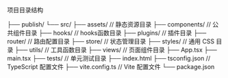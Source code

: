项目目录结构

├── publish/
└── src/
├── assets/ // 静态资源目录
├── components/ // 公共组件目录
├── hooks/ // hooks函数目录
├── plugins/ // 插件目录
├── router/ // 路由配置目录
├── store/ // 状态管理目录
├── styles/ // 通用 CSS 目录
├── utils/ // 工具函数目录
├── views/ // 页面组件目录
├── App.tsx
├── main.tsx
├── tests/ // 单元测试目录
├── index.html
├── tsconfig.json // TypeScript 配置文件
├── vite.config.ts // Vite 配置文件
└── package.json
